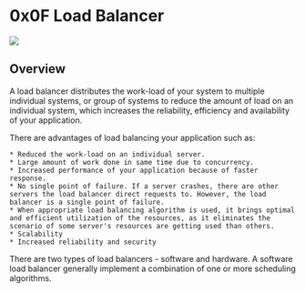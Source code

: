 # 0x0F Load Balancer

<img src="https://cdn.haproxy.com/static/img/docs/an-0047-en-_dns_services_load-balancing/an-0047-en-_dns_services_load-balancing_1_new.png">

## Overview

A load balancer distributes the work-load of your system to multiple individual systems, or group of systems to reduce the amount of load on an individual system, which increases the reliability, efficiency and availability of your application.

There are advantages of load balancing your application such as:
```
* Reduced the work-load on an individual server.
* Large amount of work done in same time due to concurrency.
* Increased performance of your application because of faster response.
* No single point of failure. If a server crashes, there are other servers the load balancer direct requests to. However, the load balancer is a single point of failure.
* When appropriate load balancing algorithm is used, it brings optimal and efficient utilization of the resources, as it eliminates the scenario of some server's resources are getting used than others.
* Scalability
* Increased reliability and security
```

There are two types of load balancers - software and hardware. A software load balancer generally implement a combination of one or more scheduling algorithms.
